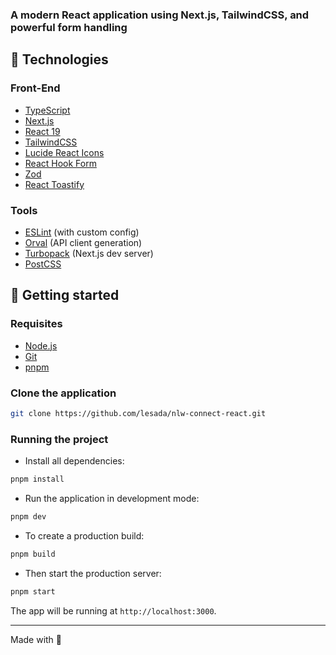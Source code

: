 
### A modern React application using Next.js, TailwindCSS, and powerful form handling

## 🧪 Technologies

### Front-End
- [TypeScript](https://www.typescriptlang.org/)
- [Next.js](https://nextjs.org/)
- [React 19](https://react.dev/)
- [TailwindCSS](https://tailwindcss.com/)
- [Lucide React Icons](https://lucide.dev/)
- [React Hook Form](https://react-hook-form.com/)
- [Zod](https://zod.dev/)
- [React Toastify](https://fkhadra.github.io/react-toastify/introduction)

### Tools

- [ESLint](https://eslint.org/) (with custom config)
- [Orval](https://orval.dev/) (API client generation)
- [Turbopack](https://turbo.build/pack) (Next.js dev server)
- [PostCSS](https://postcss.org/)

## 🚀 Getting started

### Requisites

- [Node.js](https://nodejs.org/en)
- [Git](https://git-scm.com/)
- [pnpm](https://pnpm.io/)

### Clone the application

```bash
git clone https://github.com/lesada/nlw-connect-react.git
```

### Running the project

- Install all dependencies:

```bash
pnpm install
```

- Run the application in development mode:

```bash
pnpm dev
```

- To create a production build:

```bash
pnpm build
```

- Then start the production server:

```bash
pnpm start
```

The app will be running at `http://localhost:3000`.

---

Made with 💜
